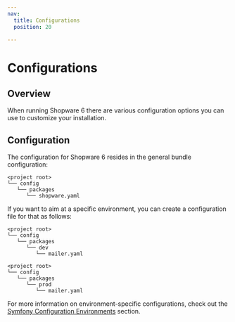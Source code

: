 ```yaml
---
nav:
  title: Configurations
  position: 20

---
```


# Configurations

## Overview

When running Shopware 6 there are various configuration options you can use to customize your installation.

## Configuration

The configuration for Shopware 6 resides in the general bundle configuration:

```text
<project root>
└── config
   └── packages
      └── shopware.yaml
```

If you want to aim at a specific environment, you can create a configuration file for that as follows:

```text
<project root>
└── config
   └── packages
      └── dev
         └── mailer.yaml
```

```text
<project root>
└── config
   └── packages
      └── prod
         └── mailer.yaml
```

For more information on environment-specific configurations, check out the [Symfony Configuration Environments](https://symfony.com/doc/current/configuration.html#configuration-environments) section.
